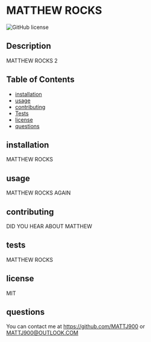 # MATTHEW ROCKS
![GitHub license](https://img.shields.io/badge/license-MIT-blue.svg)  
## Description
MATTHEW ROCKS 2
## Table of Contents
* [installation](#installation)
* [usage](#usage)
* [contributing](#contributing)
* [Tests](#Tests)
* [license](#license)
* [questions](#questions)
## installation
MATTHEW ROCKS
## usage
MATTHEW ROCKS AGAIN
## contributing
DID YOU HEAR ABOUT MATTHEW
## tests
MATTHEW ROCKS
## license
MIT
## questions
You can contact me at https://github.com/MATTJ900 or MATTJ900@OUTLOOK.COM

